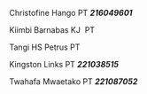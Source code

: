 Christofine Hango PT **_216049601_**

Kiimbi Barnabas KJ  PT 

Tangi HS Petrus PT 

Kingston Links PT **_221038515_**

Twahafa Mwaetako PT **_221087052_**
